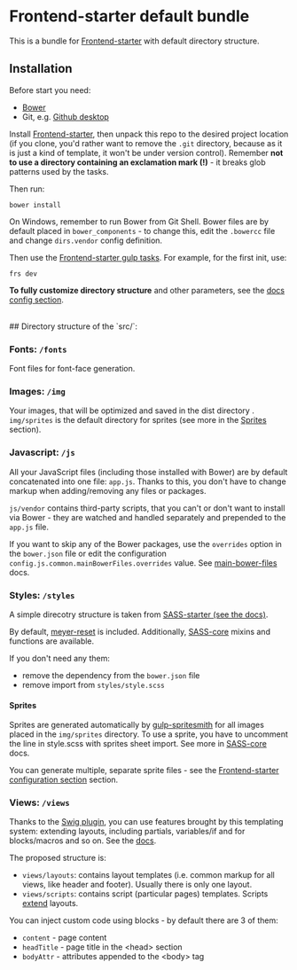 # Frontend-starter default bundle

This is a bundle for [Frontend-starter][frontend-starter] with default directory structure.


## Installation

Before start you need:
* [Bower][bower]
* Git, e.g. [Github desktop](https://desktop.github.com/)

Install [Frontend-starter][frontend-starter], then unpack this repo to the desired project location (if you clone, you'd rather want to remove the `.git` directory, because as it is just a kind of template, it won't be under version control). Remember **not to use a directory containing an exclamation mark (!)** - it breaks glob patterns used by the tasks.

Then run:

```
bower install
```

On Windows, remember to run Bower from Git Shell. Bower files are by default placed in `bower_components` - to change this, edit the `.bowercc` file and change `dirs.vendor` config definition.

Then use the [Frontend-starter gulp tasks](https://github.com/implico/frontend-starter#cli-tasks). For example, for the first init, use:

```
frs dev
```

**To fully customize directory structure** and other parameters, see the [docs config section](https://github.com/implico/frontend-starter#directories-and-configuration).


<br>
## Directory structure of the `src/`:

### Fonts: `/fonts`
Font files for font-face generation.


### Images: `/img`
Your images, that will be optimized and saved in the dist directory . `img/sprites` is the default directory for sprites (see more in the [Sprites](#styles-sprites) section).


### Javascript: `/js`
All your JavaScript files (including those installed with Bower) are by default concatenated into one file: `app.js`. Thanks to this, you don't have to change markup when adding/removing any files or packages.

`js/vendor` contains third-party scripts, that you can't or don't want to install via Bower - they are watched and handled separately and prepended to the `app.js` file.

If you want to skip any of the Bower packages, use the `overrides` option in the `bower.json` file or edit the configuration `config.js.common.mainBowerFiles.overrides` value. See [main-bower-files] docs.




### Styles: `/styles`
A simple direcotry structure is taken from [SASS-starter (see the docs)][sass-starter].

By default, [meyer-reset] is included. Additionally, [SASS-core][sass-core] mixins and functions are available.

If you don't need any them:
* remove the dependency from the `bower.json` file
* remove import from `styles/style.scss`

<a name="styles-sprites"></a>
#### Sprites
Sprites are generated automatically by [gulp-spritesmith] for all images placed in the `img/sprites` directory. To use a sprite, you have to uncomment the line in style.scss with sprites sheet import. See more in [SASS-core][sass-core] docs.

You can generate multiple, separate sprite files - see the [Frontend-starter configuration section][frontend-starter] section.


### Views: `/views`
Thanks to the [Swig plugin][gulp-swig], you can use features brought by this templating system: extending layouts, including partials, variables/if and for blocks/macros and so on. See the [docs][swig-docs].

The proposed structure is:
* `views/layouts`: contains layout templates (i.e. common markup for all views, like header and footer). Usually there is only one layout.
* `views/scripts`: contains script (particular pages) templates. Scripts [extend](http://twig.sensiolabs.org/doc/tags/extends.html) layouts.

You can inject custom code using blocks - by default there are 3 of them:
* `content` - page content
* `headTitle` - page title in the &lt;head&gt; section
* `bodyAttr` - attributes appended to the &lt;body&gt; tag




[bower]: http://bower.io/
[frontend-starter]: https://github.com/implico/frontend-starter
[gulp-spritesmith]: https://github.com/twolfson/gulp.spritesmith
[gulp-swig]: https://github.com/colynb/gulp-swig
[main-bower-files]: https://github.com/ck86/main-bower-files
[meyer-reset]: https://github.com/adamstac/meyer-reset
[sass-core]: https://github.com/implico/sass-core
[sass-starter]: https://github.com/implico/sass-starter
[swig-docs]: http://paularmstrong.github.io/swig/docs/
